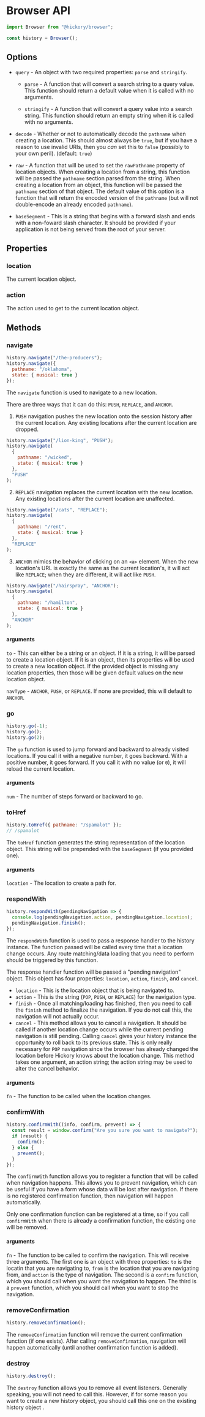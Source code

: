 # Browser API

```js
import Browser from "@hickory/browser";

const history = Browser();
```

## Options

* `query` - An object with two required properties: `parse` and `stringify`.

  * `parse` - A function that will convert a search string to a query value. This function should return a default value when it is called with no arguments.

  * `stringify` - A function that will convert a query value into a search string. This function should return an empty string when it is called with no arguments.

* `decode` - Whether or not to automatically decode the `pathname` when creating a location. This should almost always be `true`, but if you have a reason to use invalid URIs, then you _can_ set this to `false` (possibly to your own peril). (default: `true`)

* `raw` - A function that will be used to set the `rawPathname` property of location objects. When creating a location from a string, this function will be passed the `pathname` section parsed from the string. When creating a location from an object, this function will be passed the `pathname` section of that object. The default value of this option is a function that will return the encoded version of the `pathname` (but will not double-encode an already encoded `pathname`).

* `baseSegment` - This is a string that begins with a forward slash and ends with a non-foward slash character. It should be provided if your application is not being served from the root of your server.

## Properties

### location

The current location object.

### action

The action used to get to the current location object.

## Methods

### navigate

```js
history.navigate("/the-producers");
history.navigate({
  pathname: "/oklahoma",
  state: { musical: true }
});
```

The `navigate` function is used to navigate to a new location.

There are three ways that it can do this: `PUSH`, `REPLACE`, and `ANCHOR`.

1. `PUSH` navigation pushes the new location onto the session history after the current location. Any existing locations after the current location are dropped.

```js
history.navigate("/lion-king", "PUSH");
history.navigate(
  {
    pathname: "/wicked",
    state: { musical: true }
  },
  "PUSH"
);
```

2. `REPLACE` navigation replaces the current location with the new location. Any existing locations after the current location are unaffected.

```js
history.navigate("/cats", "REPLACE");
history.navigate(
  {
    pathname: "/rent",
    state: { musical: true }
  },
  "REPLACE"
);
```

3. `ANCHOR` mimics the behavior of clicking on an `<a>` element. When the new location's URL is exactly the same as the current location's, it will act like `REPLACE`; when they are different, it will act like `PUSH`.

```js
history.navigate("/hairspray", "ANCHOR");
history.navigate(
  {
    pathname: "/hamilton",
    state: { musical: true }
  },
  "ANCHOR"
);
```

#### arguments

`to` - This can either be a string or an object. If it is a string, it will be parsed to create a location object. If it is an object, then its properties will be used to create a new location object. If the provided object is missing any location properties, then those will be given default values on the new location object.

`navType` - `ANCHOR`, `PUSH`, or `REPLACE`. If none are provided, this will default to `ANCHOR`.

### go

```js
history.go(-1);
history.go();
history.go(2);
```

The `go` function is used to jump forward and backward to already visited locations. If you call it with a negative number, it goes backward. With a positive number, it goes forward. If you call it with no value (or `0`), it will reload the current location.

#### arguments

`num` - The number of steps forward or backward to go.

### toHref

```js
history.toHref({ pathname: "/spamalot" });
// /spamalot
```

The `toHref` function generates the string representation of the location object. This string will be prepended with the `baseSegment` (if you provided one).

#### arguments

`location` - The location to create a path for.

### respondWith

```js
history.respondWith(pendingNavigation => {
  console.log(pendingNavigation.action, pendingNavigation.location);
  pendingNavigation.finish();
});
```

The `respondWith` function is used to pass a response handler to the history instance. The function passed will be called every time that a location change occurs. Any route matching/data loading that you need to perform should be triggered by this function.

The response handler function will be passed a "pending navigation" object. This object has four properties: `location`, `action`, `finish`, and `cancel`.

* `location` - This is the location object that is being navigated to.
* `action` - This is the string (`POP`, `PUSH`, or `REPLACE`) for the navigation type.
* `finish` - Once all matching/loading has finished, then you need to call the `finish` method to finalize the navigation. If you do not call this, the navigation will not actually occur.
* `cancel` - This method allows you to cancel a navigation. It should be called if another location change occurs while the current pending navigation is still pending. Calling `cancel` gives your history instance the opportunity to roll back to its previous state. This is only really necessary for `POP` navigation since the browser has already changed the location before Hickory knows about the location change. This method takes one argument, an action string; the action string may be used to alter the cancel behavior.

#### arguments

`fn` - The function to be called when the location changes.

### confirmWith

```js
history.confirmWith((info, confirm, prevent) => {
  const result = window.confirm("Are you sure you want to navigate?");
  if (result) {
    confirm();
  } else {
    prevent();
  }
});
```

The `confirmWith` function allows you to register a function that will be called when navigation happens. This allows you to prevent navigation, which can be useful if you have a form whose data will be lost after navigation. If there is no registered confirmation function, then navigation will happen automatically.

Only one confirmation function can be registered at a time, so if you call `confirmWith` when there is already a confirmation function, the existing one will be removed.

#### arguments

`fn` - The function to be called to confirm the navigation. This will receive three arguments. The first one is an object with three properties: `to` is the locatin that you are navigating to, `from` is the location that you are navigating from, and `action` is the type of navigation. The second is a `confirm` function, which you should call when you want the navigation to happen. The third is a `prevent` function, which you should call when you want to stop the navigation.

### removeConfirmation

```js
history.removeConfirmation();
```

The `removeConfirmation` function will remove the current confirmation function (if one exists). After calling `removeConfirmation`, navigation will happen automatically (until another confirmation function is added).

### destroy

```js
history.destroy();
```

The `destroy` function allows you to remove all event listeners. Generally speaking, you will not need to call this. However, if for some reason you want to create a new history object, you should call this one on the existing history object .

